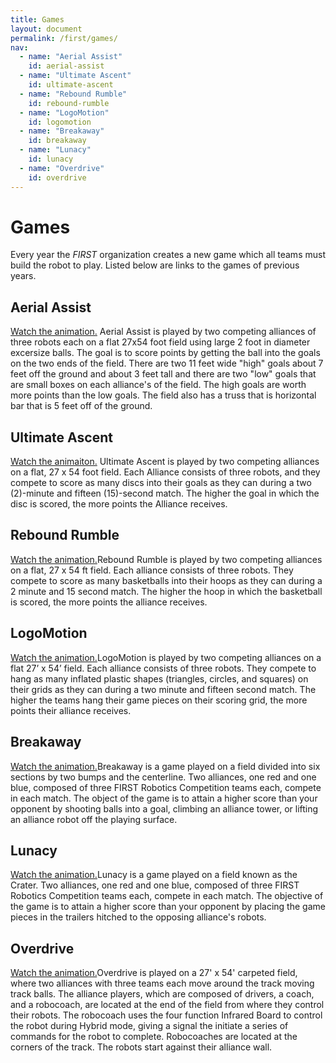 ```yaml
---
title: Games
layout: document
permalink: /first/games/
nav:
  - name: "Aerial Assist"
    id: aerial-assist
  - name: "Ultimate Ascent"
    id: ultimate-ascent
  - name: "Rebound Rumble"
    id: rebound-rumble
  - name: "LogoMotion"
    id: logomotion
  - name: "Breakaway"
    id: breakaway
  - name: "Lunacy"
    id: lunacy
  - name: "Overdrive"
    id: overdrive
---
```


# Games

Every year the <i> FIRST </i>organization creates a new game which all teams
must build the robot to play. Listed below are links to the games of previous
years.

## Aerial Assist

<a href = "https://www.youtube.com/watch?v=oxp4dkMQ1Vo">Watch the animation.</a> Aerial Assist is played by two competing alliances of three robots each on a flat 27x54 foot field using large 2 foot in diameter excersize balls. The goal is to score points by getting the ball into the goals on the two ends of the field. There are two 11 feet wide "high" goals about 7 feet off the ground and about 3 feet tall and there are two "low" goals that are small boxes on each alliance's of the field. The high goals are worth more points than the low goals. The field also has a truss that is horizontal bar that is 5 feet off of the ground.


## Ultimate Ascent

<a href = "https://www.youtube.com/watch?v=wa5MGEZNrf0">Watch the animaiton.</a> Ultimate Ascent is played by two competing alliances on a flat, 27 x 54 foot field.
Each Alliance consists of three robots, and they compete to score as many discs into
their goals as they can during a two (2)-minute and fifteen (15)-second match.
The higher the goal in which the disc is scored, the more points the Alliance receives.

## Rebound Rumble

<a href = "https://www.youtube.com/watch?v=N-ktjtiKhZw">Watch the animation.</a>Rebound Rumble is played by two competing alliances on a flat, 27 x 54 ft field. Each alliance consists of three robots. They compete to score as many basketballs into their hoops as they can during a 2 minute and 15 second match. The higher the hoop in which the basketball is scored, the more points the alliance receives.


## LogoMotion

<a href = "https://www.youtube.com/watch?v=93Tygo0_O5c"> Watch the animation.</a>LogoMotion is played by two competing alliances on a flat 27’ x 54’ field. Each alliance consists of three robots. They compete to hang as many inflated plastic shapes (triangles, circles, and squares) on their grids as they can during a two minute and fifteen second match. The higher the teams hang their game pieces on their scoring grid, the more points their alliance receives. 

## Breakaway

<a href = "https://www.youtube.com/watch?v=Ex90Aw4PdAI"> Watch the animation.</a>Breakaway is a game played on a field divided into six sections by two bumps and the centerline. Two alliances, one red and one blue, composed of three FIRST Robotics Competition teams each, compete in each match. The object of the game is to attain a higher score than your opponent by shooting balls into a goal, climbing an alliance tower, or lifting an alliance robot off the playing surface.

## Lunacy

 <a href = "https://www.youtube.com/watch?v=ZnGfbGzEFrM"> Watch the animation.</a>Lunacy is a game played on a field known as the Crater. Two alliances, one red and one blue, composed of three FIRST Robotics Competition teams each, compete in each match. The objective of the game is to attain a higher score than your opponent by placing the game pieces in the trailers hitched to the opposing alliance's robots. 

## Overdrive

<a href = "https://www.youtube.com/watch?v=LYnUDaEi1D8"> Watch the animation.</a>Overdrive is played on a 27' x 54' carpeted field, where two alliances with three teams each move around the track moving track balls. The alliance players, which are composed of drivers, a coach, and a robocoach, are located at the end of the field from where they control their robots. The robocoach uses the four function Infrared Board to control the robot during Hybrid mode, giving a signal the initiate a series of commands for the robot to complete. Robocoaches are located at the corners of the track. The robots start against their alliance wall. 

